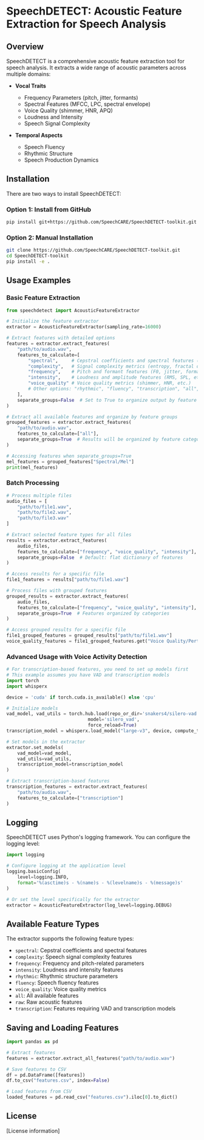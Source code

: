 # SpeechDETECT: Acoustic Feature Extraction for Speech Analysis

## Overview

SpeechDETECT is a comprehensive acoustic feature extraction tool for speech analysis. It extracts a wide range of acoustic parameters across multiple domains:

- **Vocal Traits**
  - Frequency Parameters (pitch, jitter, formants)
  - Spectral Features (MFCC, LPC, spectral envelope)
  - Voice Quality (shimmer, HNR, APQ)
  - Loudness and Intensity
  - Speech Signal Complexity

- **Temporal Aspects**
  - Speech Fluency
  - Rhythmic Structure
  - Speech Production Dynamics

## Installation

There are two ways to install SpeechDETECT:

### Option 1: Install from GitHub

```bash
pip install git+https://github.com/SpeechCARE/SpeechDETECT-toolkit.git
```

### Option 2: Manual Installation

```bash
git clone https://github.com/SpeechCARE/SpeechDETECT-toolkit.git
cd SpeechDETECT-toolkit
pip install -e .
```

## Usage Examples

### Basic Feature Extraction

```python
from speechdetect import AcousticFeatureExtractor

# Initialize the feature extractor
extractor = AcousticFeatureExtractor(sampling_rate=16000)

# Extract features with detailed options
features = extractor.extract_features(
    "path/to/audio.wav", 
    features_to_calculate=[
        "spectral",     # Cepstral coefficients and spectral features (MFCC, LPC, etc.)
        "complexity",   # Signal complexity metrics (entropy, fractal dimension)
        "frequency",    # Pitch and formant features (F0, jitter, formants)
        "intensity",    # Loudness and amplitude features (RMS, SPL, etc.)
        "voice_quality" # Voice quality metrics (shimmer, HNR, etc.)
        # Other options: "rhythmic", "fluency", "transcription", "all", "raw"
    ],
    separate_groups=False  # Set to True to organize output by feature categories
)

# Extract all available features and organize by feature groups
grouped_features = extractor.extract_features(
    "path/to/audio.wav", 
    features_to_calculate=["all"],
    separate_groups=True  # Results will be organized by feature categories
)

# Accessing features when separate_groups=True
mel_features = grouped_features["Spectral/Mel"]
print(mel_features)
```

### Batch Processing

```python
# Process multiple files
audio_files = [
    "path/to/file1.wav",
    "path/to/file2.wav",
    "path/to/file3.wav"
]

# Extract selected feature types for all files
results = extractor.extract_features(
    audio_files,
    features_to_calculate=["frequency", "voice_quality", "intensity"],
    separate_groups=False  # Default: flat dictionary of features
)

# Access results for a specific file
file1_features = results["path/to/file1.wav"]

# Process files with grouped features
grouped_results = extractor.extract_features(
    audio_files,
    features_to_calculate=["frequency", "voice_quality", "intensity"],
    separate_groups=True  # Features organized by categories
)

# Access grouped results for a specific file
file1_grouped_features = grouped_results["path/to/file1.wav"]
voice_quality_features = file1_grouped_features.get("Voice Quality/Perturbation", {})
```

### Advanced Usage with Voice Activity Detection

```python
# For transcription-based features, you need to set up models first
# This example assumes you have VAD and transcription models
import torch
import whisperx

device = 'cuda' if torch.cuda.is_available() else 'cpu'

# Initialize models
vad_model, vad_utils = torch.hub.load(repo_or_dir='snakers4/silero-vad',
                              model='silero_vad',
                              force_reload=True)
transcription_model = whisperx.load_model("large-v3", device, compute_type="int8")

# Set models in the extractor
extractor.set_models(
    vad_model=vad_model,
    vad_utils=vad_utils,
    transcription_model=transcription_model
)

# Extract transcription-based features
transcription_features = extractor.extract_features(
    "path/to/audio.wav",
    features_to_calculate=["transcription"]
)
```

## Logging

SpeechDETECT uses Python's logging framework. You can configure the logging level:

```python
import logging

# Configure logging at the application level
logging.basicConfig(
    level=logging.INFO,
    format='%(asctime)s - %(name)s - %(levelname)s - %(message)s'
)

# Or set the level specifically for the extractor
extractor = AcousticFeatureExtractor(log_level=logging.DEBUG)
```

## Available Feature Types

The extractor supports the following feature types:

- `spectral`: Cepstral coefficients and spectral features
- `complexity`: Speech signal complexity features
- `frequency`: Frequency and pitch-related parameters
- `intensity`: Loudness and intensity features
- `rhythmic`: Rhythmic structure parameters
- `fluency`: Speech fluency features
- `voice_quality`: Voice quality metrics
- `all`: All available features
- `raw`: Raw acoustic features
- `transcription`: Features requiring VAD and transcription models

## Saving and Loading Features

```python
import pandas as pd

# Extract features
features = extractor.extract_all_features("path/to/audio.wav")

# Save features to CSV
df = pd.DataFrame([features])
df.to_csv("features.csv", index=False)

# Load features from CSV
loaded_features = pd.read_csv("features.csv").iloc[0].to_dict()
```

## License

[License information]
